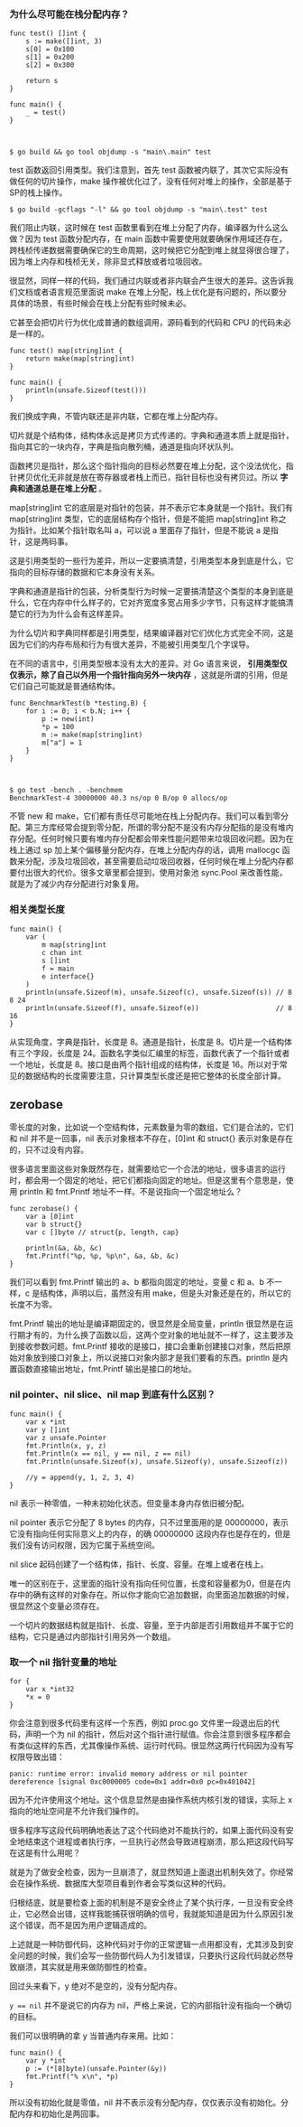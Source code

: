 ### 为什么尽可能在栈分配内存？

    
    
    func test() []int {
        s := make([]int, 3)
        s[0] = 0x100
        s[1] = 0x200
        s[2] = 0x300
    
        return s
    }
    
    func main() {
        _ = test()
    }
    
    
    
    $ go build && go tool objdump -s "main\.main" test
    

test 函数返回引用类型。我们注意到，首先 test 函数被内联了，其次它实际没有做任何的切片操作，make
操作被优化过了，没有任何对堆上的操作，全部是基于 SP的栈上操作。

    
    
    $ go build -gcflags "-l" && go tool objdump -s "main\.test" test
    

我们阻止内联，这时候在 test 函数里看到在堆上分配了内存，编译器为什么这么做？因为 test 函数分配内存，在 main
函数中需要使用就要确保作用域还存在，跨栈桢传递数据需要确保它的生命周期，这时候把它分配到堆上就显得很合理了，因为堆上内存和栈桢无关，除非显式释放或者垃圾回收。

很显然，同样一样的代码，我们通过内联或者非内联会产生很大的差异。这告诉我们文档或者语言规范里面说 make
在堆上分配，栈上优化是有问题的，所以要分具体的场景，有些时候会在栈上分配有些时候未必。

它甚至会把切片行为优化成普通的数组调用，源码看到的代码和 CPU 的代码未必是一样的。

    
    
    func test() map[string]int {
        return make(map[string]int)
    }
    
    func main() {
        println(unsafe.Sizeof(test()))
    }
    

我们换成字典，不管内联还是非内联，它都在堆上分配内存。

切片就是个结构体，结构体永远是拷贝方式传递的。字典和通道本质上就是指针，指向其它的一块内存，字典是指向散列桶，通道是指向环状队列。

函数拷贝是指针，那么这个指针指向的目标必然要在堆上分配，这个没法优化，指针拷贝优化无非就是放在寄存器或者栈上而已，指针目标也没有拷贝过。所以
**字典和通道总是在堆上分配** 。

map[string]int 它的底层是对指针的包装，并不表示它本身就是一个指针。我们有 map[string]int
类型，它的底层结构存个指针，但是不能把 map[string]int 称之为指针。比如某个指针取名叫 a，可以说 a 里面存了指针，但是不能说 a
是指针，这是两码事。

这是引用类型的一些行为差异，所以一定要搞清楚，引用类型本身到底是什么，它指向的目标存储的数据和它本身没有关系。

字典和通道是指针的包装，分析类型行为时候一定要搞清楚这个类型的本身到底是什么，它在内存中什么样子的，它对齐宽度多宽占用多少字节，只有这样才能搞清楚它的行为为什么会有这样差异。

为什么切片和字典同样都是引用类型，结果编译器对它们优化方式完全不同，这是因为它们的内存布局和行为有很大差异，不能被引用类型几个字误导。

在不同的语言中，引用类型根本没有太大的差异。对 Go 语言来说， **引用类型仅仅表示，除了自己以外用一个指针指向另外一块内存**
，这就是所谓的引用，但是它们自己可能就是普通结构体。

    
    
    func BenchmarkTest(b *testing.B) {
        for i := 0; i < b.N; i++ {
            p := new(int)
            *p = 100
            m := make(map[string]int)
            m["a"] = 1
        }
    }
    
    
    
    $ go test -bench . -benchmem
    BenchmarkTest-4 30000000 40.3 ns/op 0 B/op 0 allocs/op
    

不管 new 和
make，它们都有责任尽可能地在栈上分配内存。我们可以看到零分配。第三方库经常会提到零分配，所谓的零分配不是没有内存分配指的是没有堆内存分配。任何时候只要有堆内存分配都会带来性能问题带来垃圾回收问题。因为在栈上通过
sp 加上某个偏移量分配内存，在堆上分配内存的话，调用 mallocgc
函数来分配，涉及垃圾回收，甚至需要启动垃圾回收器，任何时候在堆上分配内存都要付出很大的代价。很多文章里都会提到，使用对象池 sync.Pool
来改善性能，就是为了减少内存分配进行对象复用。

### 相关类型长度

    
    
    func main() {
        var (
            m map[string]int
            c chan int
            s []int
            f = main
            e interface{}
        )
        println(unsafe.Sizeof(m), unsafe.Sizeof(c), unsafe.Sizeof(s)) // 8 8 24
        println(unsafe.Sizeof(f), unsafe.Sizeof(e))                   // 8 16
    }
    

从实现角度，字典是指针，长度是 8。通道是指针，长度是 8。切片是一个结构体有三个字段，长度是
24。函数名字类似汇编里的标签，函数代表了一个指针或者一个地址，长度是 8。接口是由两个指针组成的结构体，长度是
16。所以对于常见的数据结构的长度需要注意，只计算类型长度还是把它整体的长度全部计算。

## zerobase

零长度的对象，比如说一个空结构体，元素数量为零的数组，它们是合法的，它们和 nil 并不是一回事，nil 表示对象根本不存在，[0]int 和
struct{} 表示对象是存在的，只不过没有内容。

很多语言里面这些对象既然存在，就需要给它一个合法的地址，很多语言的运行时，都会用一个固定的地址，把它们都指向固定的地址。但是这里有个意思是，使用
println 和 fmt.Printf 地址不一样。不是说指向一个固定地址么？

    
    
    func zerobase() {
        var a [0]int
        var b struct{}
        var c []byte // struct{p, length, cap}
    
        println(&a, &b, &c)
        fmt.Printf("%p, %p, %p\n", &a, &b, &c)
    }
    

我们可以看到 fmt.Printf 输出的 a、b 都指向固定的地址，变量 c 和 a、b 不一样，c 是结构体，声明以后，虽然没有用
make，但是头对象还是在的，所以它的长度不为零。

fmt.Printf 输出的地址是编译期固定的，很显然是全局变量，println
很显然是在运行期才有的，为什么换了函数以后，这两个空对象的地址就不一样了，这主要涉及到接收参数问题。fmt.Printf
接收的是接口，接口会重新创建接口对象，然后把原始对象放到接口对象上，所以说接口对象内部才是我们要看的东西。println
是内置函数直接输出地址，fmt.Printf 输出是接口的地址。

### nil pointer、nil slice、nil map 到底有什么区别？

    
    
    func main() {
        var x *int
        var y []int
        var z unsafe.Pointer
        fmt.Println(x, y, z)
        fmt.Println(x == nil, y == nil, z == nil)
        fmt.Println(unsafe.Sizeof(x), unsafe.Sizeof(y), unsafe.Sizeof(z))
    
        //y = append(y, 1, 2, 3, 4)
    }
    

nil 表示一种零值，一种未初始化状态。但变量本身内存依旧被分配。

nil pointer 表示它分配了 8 bytes 的内存，只不过里面用的是 00000000，表示它没有指向任何实际意义上的内存，的确 00000000
这段内存也是存在的，但是我们没有访问权限，因为它属于系统空间。

nil slice 起码创建了一个结构体，指针、长度、容量。在堆上或者在栈上。

唯一的区别在于，这里面的指针没有指向任何位置，长度和容量都为0，但是在内存中的确有这样的对象存在。所以你才能向它追加数据，向里面追加数据的时候，很显然这个变量必须存在。

一个切片的数据结构就是指针、长度、容量，至于内部是否引用数组并不属于它的结构，它只是通过内部指针引用另外一个数组。

### 取一个 nil 指针变量的地址

    
    
    for {
        var x *int32
        *x = 0
    }
    

你会注意到很多代码里有这样一个东西，例如 proc.go 文件里一段退出后的代码，声明一个为 nil
的指针，然后对这个指针进行赋值。你会注意到很多程序都会有类似这样的东西，尤其像操作系统、运行时代码。很显然这两行代码因为没有写权限导致出错：

    
    
    panic: runtime error: invalid memory address or nil pointer dereference [signal 0xc0000005 code=0x1 addr=0x0 pc=0x401042]
    

因为不允许使用这个地址。这个信息显然是由操作系统内核引发的错误，实际上 x 指向的地址空间是不允许我们操作的。

很多程序写这段代码明确地表达了这个代码绝对不能执行的，如果上面代码没有安全地结束这个进程或者执行序，一旦执行必然会导致进程崩溃，那么把这段代码写在这是有什么用呢？

就是为了做安全检查，因为一旦崩溃了，就显然知道上面退出机制失效了。你经常会在操作系统、数据库大型项目看到作者会写类似这种的代码。

归根结底，就是要检查上面的机制是不是安全终止了某个执行序，一旦没有安全终止，它必然会出错，这样我能捕获很明确的信号，我就能知道是因为什么原因引发这个错误，而不是因为用户逻辑造成的。

上述就是一种防御代码，这种代码对于你的正常逻辑一点用都没有，尤其涉及到安全问题的时候，我们会写一些防御代码人为引发错误，只要执行这段代码就必然导致崩溃，其实就是用来做防御性的检查。

回过头来看下，y 绝对不是空的，没有分配内存。

`y == nil` 并不是说它的内存为 nil，严格上来说，它的内部指针没有指向一个确切的目标。

我们可以很明确的拿 y 当普通内存来用。比如：

    
    
    func main() {
        var y *int
        p := (*[8]byte)(unsafe.Pointer(&y))
        fmt.Printf("% x\n", *p)
    }
    

所以没有初始化就是零值，nil 并不表示没有分配内存，仅仅表示没有初始化。分配内存和初始化是两回事。

